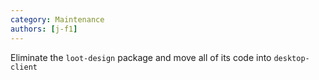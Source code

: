 ```yaml
---
category: Maintenance
authors: [j-f1]
---
```


Eliminate the `loot-design` package and move all of its code into `desktop-client`
